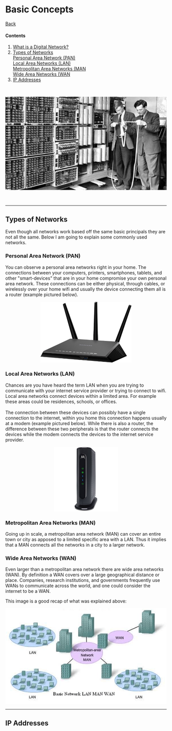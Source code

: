 # <a name="top"> Basic Concepts

[Back](README.md)

#### Contents

1. [What is a Digital Network?](#what)
2. [Types of Networks](#type)
    <br>[Personal Area Network (PAN)](#PAN)
    <br>[Local Area Networks (LAN)](#LAN)
    <br>[Metropolitan Area Networks (MAN](#MAN)
    <br>[Wide Area Networks (WAN](#WAN)
3. [IP Addresses](#ip)

<br>

<p align="center"><img src="old_comp.jpg" height="" width=""></p>

<br>



---

## <a name="type"> Types of Networks
Even though all networks work based off the same basic principals they are not all the same. Below I am going to explain some commonly used networks.

### <a name="PAN"> Personal Area Network (PAN)
You can observe a personal area networks right in your home. The connections between your computers, printers, smartphones, tablets, and other "smart-devices" that are in your home compromise your own personal area network. These connections can be either physical, through cables, or wirelessly over your home wifi and usually the device connecting them all is a router (example pictured below).

<p align="center"><img src="router.jpg" height="189" width="283.5"></p>

### <a name="LAN"> Local Area Networks (LAN)
Chances are you have heard the term LAN when you are trying to communicate with your internet service provider or trying to connect to wifi. Local area networks connect devices within a limited area. For example these areas could be residences, schools, or offices.
<br><br>The connection between these devices can possibly have a single connection to the internet, within you home this connection happens usually at a modem (example pictured below). While there is also a router, the difference between these two peripherals is that the router connects the devices while the modem connects the devices to the internet service provider.

<p align="center"><img src="modem.jpg" height="200" width="200"></p>


### <a name="MAN"> Metropolitan Area Networks (MAN)
Going up in scale, a metropolitan area network (MAN) can cover an entire town or city as apposed to a limited specific area with a LAN. Thus it implies that a MAN connects all the networks in a city to a larger network.

### <a name="WAN"> Wide Area Networks (WAN)
Even larger than a metropolitan area network there are wide area networks (WAN). By definition a WAN covers over a large geographical distance or place. Companies, research institutions, and governments frequently use WANs to communicate across the world, and one could consider the internet to be a WAN.


This image is a good recap of what was explained above:
<p align="center"><img src="basic_network.png" height="" width=""></p>

---


## <a name="ip"> IP Addresses
